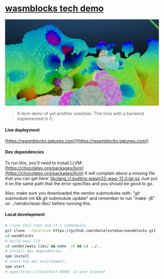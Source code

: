 [wasmblocks tech demo](https://wasmblocks.gatunes.com/)
==

[![screenshot](screenshot.png)](https://wasmblocks.gatunes.com/)

> A tech demo of yet another voxelizer. This time with a backend implemented in C.

#### Live deployment

[https://wasmblocks.gatunes.com/](https://wasmblocks.gatunes.com/)

#### Dev dependencies

To run this, you'll need to install LLVM:
[https://chocolatey.org/packages/llvm](https://chocolatey.org/packages/llvm)
It will complain about a missing file that you can get here:
[libclang_rt.builtins-wasm32-wasi-12.0.tar.gz](https://github.com/WebAssembly/wasi-sdk/releases/download/wasi-sdk-12/libclang_rt.builtins-wasm32-wasi-12.0.tar.gz)
Just put it on the same path that the error specifies and you should be good to go.

Also, make sure you downloaded the vendor submodules with: "git submodule init && git submodule update"
and remember to run "make -j8" on ../vendor/wasi-libc/ before running this.

#### Local development

```bash
# clone this repo and it's submodules
git clone --recursive https://github.com/danielesteban/wasmblocks.git
cd wasmblocks
# build wasi-lib
cd vendor/wasi-libc/ && make -j8 && cd ../..
# install dev dependencies
npm install
# start the dev environment:
npm start
# open https://localhost:8080/ in your browser
```
